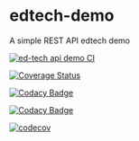 # edtech-demo

A simple REST API edtech demo

[![ed-tech api demo CI](https://github.com/okezieobi/edtech-demo/actions/workflows/main.yml/badge.svg)](https://github.com/okezieobi/edtech-demo/actions/workflows/main.yml)

[![Coverage Status](https://coveralls.io/repos/github/okezieobi/edtech-demo/badge.svg?branch=main)](https://coveralls.io/github/okezieobi/edtech-demo?branch=main)

[![Codacy Badge](https://app.codacy.com/project/badge/Grade/61505b31084e4082a8de1bc292b36ef8)](https://www.codacy.com/gh/okezieobi/edtech-demo/dashboard?utm_source=github.com&amp;utm_medium=referral&amp;utm_content=okezieobi/edtech-demo&amp;utm_campaign=Badge_Grade)

[![Codacy Badge](https://app.codacy.com/project/badge/Coverage/61505b31084e4082a8de1bc292b36ef8)](https://www.codacy.com/gh/okezieobi/edtech-demo/dashboard?utm_source=github.com&utm_medium=referral&utm_content=okezieobi/edtech-demo&utm_campaign=Badge_Coverage)

[![codecov](https://codecov.io/gh/okezieobi/edtech-demo/branch/main/graph/badge.svg?token=ICkERofddZ)](https://codecov.io/gh/okezieobi/edtech-demo)